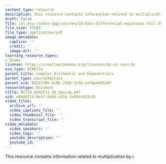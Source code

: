 ```yaml
---
content_type: resource
description: This resource contains information related to multiplication by i.
draft: false
file: /ol-ocw-studio-app/courses/18-03sc-differential-equations-fall-2011/e66d65749e1f8a0ba52a2a494c822c81_MIT18_03SCF11_s6_3quizq.pdf
file_size: 73581
file_type: application/pdf
image_metadata:
  caption: ''
  credit: ''
  image-alt: ''
learning_resource_types:
- Exams
license: https://creativecommons.org/licenses/by-nc-sa/4.0/
ocw_type: OCWFile
parent_title: Complex Arithmetic and Exponentials
parent_type: CourseSection
parent_uid: 69221f05-4c8b-250b-3c36-eaf8a4e65a9f
resourcetype: Document
title: MIT18_03SCF11_s6_3quizq.pdf
uid: e66d6574-9e1f-8a0b-a52a-2a494c822c81
video_files:
  archive_url: ''
  video_captions_file: ''
  video_thumbnail_file: ''
  video_transcript_file: ''
video_metadata:
  video_speakers: ''
  video_tags: ''
  youtube_description: ''
  youtube_id: ''
---
```

This resource contains information related to multiplication by i.
